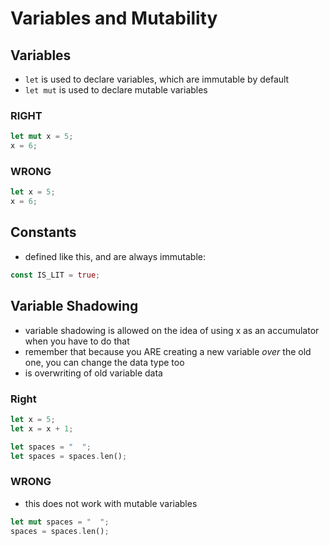 # Variables and Mutability

## Variables

-   `let` is used to declare variables, which are immutable by default
-   `let mut` is used to declare mutable variables

### RIGHT

```rust
let mut x = 5;
x = 6;
```

### WRONG

```rust
let x = 5;
x = 6;
```

## Constants

-   defined like this, and are always immutable:

```rust
const IS_LIT = true;
```

## Variable Shadowing

-   variable shadowing is allowed on the idea of using x as an accumulator when you have to do that
-   remember that because you ARE creating a new variable _over_ the old one, you can change the data type too
-   is overwriting of old variable data

### Right

```rust
let x = 5;
let x = x + 1;
```

```rust
let spaces = "  ";
let spaces = spaces.len();
```

### WRONG

-   this does not work with mutable variables

```rust
let mut spaces = "  ";
spaces = spaces.len();
```
